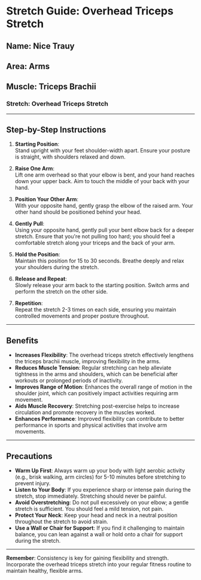 # Stretch Guide: Overhead Triceps Stretch

## Name: Nice Trauy  
## Area: Arms  
## Muscle: Triceps Brachii  

### Stretch: Overhead Triceps Stretch

---

## Step-by-Step Instructions

1. **Starting Position**:  
   Stand upright with your feet shoulder-width apart. Ensure your posture is straight, with shoulders relaxed and down.

2. **Raise One Arm**:  
   Lift one arm overhead so that your elbow is bent, and your hand reaches down your upper back. Aim to touch the middle of your back with your hand.

3. **Position Your Other Arm**:  
   With your opposite hand, gently grasp the elbow of the raised arm. Your other hand should be positioned behind your head.

4. **Gently Pull**:  
   Using your opposite hand, gently pull your bent elbow back for a deeper stretch. Ensure that you're not pulling too hard; you should feel a comfortable stretch along your triceps and the back of your arm.

5. **Hold the Position**:  
   Maintain this position for 15 to 30 seconds. Breathe deeply and relax your shoulders during the stretch.

6. **Release and Repeat**:  
   Slowly release your arm back to the starting position. Switch arms and perform the stretch on the other side.

7. **Repetition**:  
   Repeat the stretch 2-3 times on each side, ensuring you maintain controlled movements and proper posture throughout.

---

## Benefits

- **Increases Flexibility**: The overhead triceps stretch effectively lengthens the triceps brachii muscle, improving flexibility in the arms.
- **Reduces Muscle Tension**: Regular stretching can help alleviate tightness in the arms and shoulders, which can be beneficial after workouts or prolonged periods of inactivity.
- **Improves Range of Motion**: Enhances the overall range of motion in the shoulder joint, which can positively impact activities requiring arm movement.
- **Aids Muscle Recovery**: Stretching post-exercise helps to increase circulation and promote recovery in the muscles worked.
- **Enhances Performance**: Improved flexibility can contribute to better performance in sports and physical activities that involve arm movements.

---

## Precautions

- **Warm Up First**: Always warm up your body with light aerobic activity (e.g., brisk walking, arm circles) for 5-10 minutes before stretching to prevent injury.
- **Listen to Your Body**: If you experience sharp or intense pain during the stretch, stop immediately. Stretching should never be painful.
- **Avoid Overstretching**: Do not pull excessively on your elbow; a gentle stretch is sufficient. You should feel a mild tension, not pain.
- **Protect Your Neck**: Keep your head and neck in a neutral position throughout the stretch to avoid strain.
- **Use a Wall or Chair for Support**: If you find it challenging to maintain balance, you can lean against a wall or hold onto a chair for support during the stretch.

---

**Remember**: Consistency is key for gaining flexibility and strength. Incorporate the overhead triceps stretch into your regular fitness routine to maintain healthy, flexible arms.